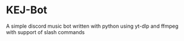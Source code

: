 # KEJ-Bot
A simple discord music bot written with python using yt-dlp and ffmpeg with support of slash commands
